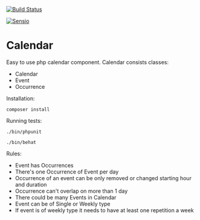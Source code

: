 [![Build Status](https://travis-ci.org/UirapuruDende/Calendar.svg?branch=master)](https://travis-ci.org/UirapuruDende/Calendar)

[![Sensio](https://insight.sensiolabs.com/projects/ed2857b0-2f75-4fcc-9a7a-b74f712469d4/big.png)](https://insight.sensiolabs.com/projects/ed2857b0-2f75-4fcc-9a7a-b74f712469d4)


# Calendar

Easy to use php calendar component. Calendar consists classes:

* Calendar
* Event
* Occurrence

Installation:

    composer install
    
Running tests:

    ./bin/phpunit
    
    ./bin/behat
    
Rules:
 - Event has Occurrences
 - There's one Occurrence of Event per day
 - Occurrence of an event can be only removed or changed starting hour and duration
 - Occurrence can't overlap on more than 1 day
 - There could be many Events in Calendar
 - Event can be of Single or Weekly type
 - If event is of weekly type it needs to have at least one repetition a week
